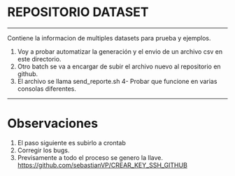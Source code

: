 # REPOSITORIO DATASET
---
Contiene la informacion de multiples datasets para prueba y ejemplos.
1. Voy a probar automatizar la generación y el envio  de un archivo csv en este directorio.
2. Otro batch se va a encargar de subir el archivo nuevo  al repositorio en github.
3. El archivo se llama send_reporte.sh
4- Probar que funcione en varias consolas diferentes.
---
# Observaciones
1. El paso siguiente es subirlo a crontab
2. Corregir los bugs.
3. Previsamente a todo el proceso se genero la llave. https://github.com/sebastianVP/CREAR_KEY_SSH_GITHUB
